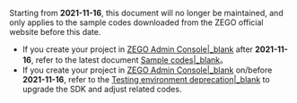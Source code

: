<div class="mk-warning">

Starting from **2021-11-16**, this document will no longer be maintained, and only applies to the sample codes downloaded from the ZEGO official website before this date.
- If you create your project in [ZEGO Admin Console\|_blank](https://console.zegocloud.com) after **2021-11-16**, refer to the latest document [Sample codes\|_blank](!ExpressVideoSDK-DownloadDemo/DownloadDemo)。
- If you create your project in [ZEGO Admin Console\|_blank](https://console.zegocloud.com) on/before **2021-11-16**, refer to the [Testing environment deprecation\|_blank](!OldDocWithTestEnv-TestEnvSupersessionDesc/TestEnvSupersessionDesc) to upgrade the SDK and adjust related codes.

</div>






